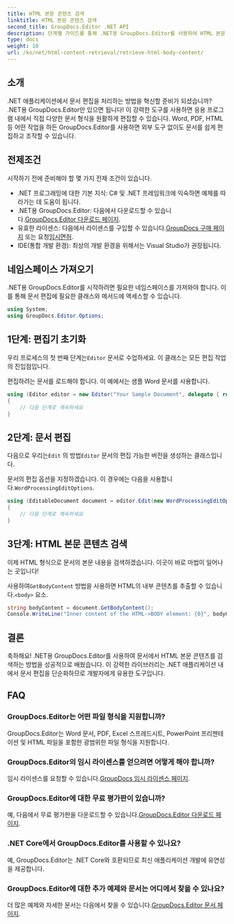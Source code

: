 ```yaml
---
title: HTML 본문 콘텐츠 검색
linktitle: HTML 본문 콘텐츠 검색
second_title: GroupDocs.Editor .NET API
description: 단계별 가이드를 통해 .NET용 GroupDocs.Editor를 사용하여 HTML 본문 콘텐츠를 검색하세요. .NET 애플리케이션을 손쉽게 향상하세요.
type: docs
weight: 10
url: /ko/net/html-content-retrieval/retrieve-html-body-content/
---
```

## 소개
.NET 애플리케이션에서 문서 편집을 처리하는 방법을 혁신할 준비가 되셨습니까? .NET용 GroupDocs.Editor만 있으면 됩니다! 이 강력한 도구를 사용하면 응용 프로그램 내에서 직접 다양한 문서 형식을 원활하게 편집할 수 있습니다. Word, PDF, HTML 등 어떤 작업을 하든 GroupDocs.Editor를 사용하면 외부 도구 없이도 문서를 쉽게 편집하고 조작할 수 있습니다.
## 전제조건
시작하기 전에 준비해야 할 몇 가지 전제 조건이 있습니다.
- .NET 프로그래밍에 대한 기본 지식: C# 및 .NET 프레임워크에 익숙하면 예제를 따라가는 데 도움이 됩니다.
-  .NET용 GroupDocs.Editor: 다음에서 다운로드할 수 있습니다.[GroupDocs.Editor 다운로드 페이지](https://releases.groupdocs.com/editor/net/).
-  유효한 라이센스: 다음에서 라이센스를 구입할 수 있습니다.[GroupDocs 구매 페이지](https://purchase.groupdocs.com/buy) 또는 요청[임시면허](https://purchase.groupdocs.com/temporary-license/).
- IDE(통합 개발 환경): 최상의 개발 환경을 위해서는 Visual Studio가 권장됩니다.
## 네임스페이스 가져오기
.NET용 GroupDocs.Editor를 시작하려면 필요한 네임스페이스를 가져와야 합니다. 이를 통해 문서 편집에 필요한 클래스와 메서드에 액세스할 수 있습니다.
```csharp
using System;
using GroupDocs.Editor.Options;
```
## 1단계: 편집기 초기화
우리 프로세스의 첫 번째 단계는`Editor` 문서로 수업하세요. 이 클래스는 모든 편집 작업의 진입점입니다.

편집하려는 문서를 로드해야 합니다. 이 예에서는 샘플 Word 문서를 사용합니다.
```csharp
using (Editor editor = new Editor("Your Sample Document", delegate { return new WordProcessingLoadOptions(); }))
{
    // 다음 단계로 계속하세요
}
```
## 2단계: 문서 편집
 다음으로 우리는`Edit` 의 방법`Editor` 문서의 편집 가능한 버전을 생성하는 클래스입니다.

 문서의 편집 옵션을 지정하겠습니다. 이 경우에는 다음을 사용합니다.`WordProcessingEditOptions`.
```csharp
using (EditableDocument document = editor.Edit(new WordProcessingEditOptions()))
{
    // 다음 단계로 계속하세요
}
```
## 3단계: HTML 본문 콘텐츠 검색
이제 HTML 형식으로 문서의 본문 내용을 검색하겠습니다. 이곳이 바로 마법이 일어나는 곳입니다!

 사용하여`GetBodyContent` 방법을 사용하면 HTML의 내부 콘텐츠를 추출할 수 있습니다.`<body>` 요소.
```csharp
string bodyContent = document.GetBodyContent();
Console.WriteLine("Inner content of the HTML->BODY element: {0}", bodyContent);
```

## 결론
축하해요! .NET용 GroupDocs.Editor를 사용하여 문서에서 HTML 본문 콘텐츠를 검색하는 방법을 성공적으로 배웠습니다. 이 강력한 라이브러리는 .NET 애플리케이션 내에서 문서 편집을 단순화하므로 개발자에게 유용한 도구입니다.
## FAQ
### GroupDocs.Editor는 어떤 파일 형식을 지원합니까?
GroupDocs.Editor는 Word 문서, PDF, Excel 스프레드시트, PowerPoint 프리젠테이션 및 HTML 파일을 포함한 광범위한 파일 형식을 지원합니다.
### GroupDocs.Editor의 임시 라이센스를 얻으려면 어떻게 해야 합니까?
 임시 라이센스를 요청할 수 있습니다.[GroupDocs 임시 라이센스 페이지](https://purchase.groupdocs.com/temporary-license/).
### GroupDocs.Editor에 대한 무료 평가판이 있습니까?
 예, 다음에서 무료 평가판을 다운로드할 수 있습니다.[GroupDocs.Editor 다운로드 페이지](https://releases.groupdocs.com/).
### .NET Core에서 GroupDocs.Editor를 사용할 수 있나요?
예, GroupDocs.Editor는 .NET Core와 호환되므로 최신 애플리케이션 개발에 유연성을 제공합니다.
### GroupDocs.Editor에 대한 추가 예제와 문서는 어디에서 찾을 수 있나요?
 더 많은 예제와 자세한 문서는 다음에서 찾을 수 있습니다.[GroupDocs.Editor 문서 페이지](https://reference.groupdocs.com/editor/net/).